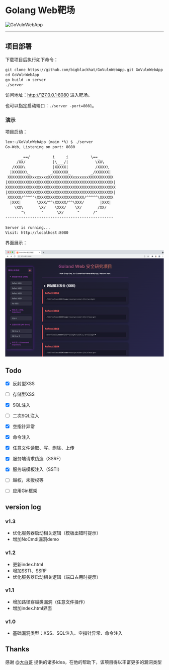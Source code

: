 # Golang Web靶场


![GoVulnWebApp](https://socialify.git.ci/bigblackhat/GoVulnWebApp/image?description=1&font=KoHo&forks=1&issues=1&owner=1&pattern=Signal&pulls=1&stargazers=1&theme=Auto)

---

## 项目部署
下载项目后执行如下命令：
```shell
git clone https://github.com/bigblackhat/GoVulnWebApp.git GoVulnWebApp
cd GoVulnWebApp
go build -o server
./server
```
访问地址：http://127.0.0.1:8080 进入靶场。

也可以指定启动端口：`./server -port=8081`。

### 演示

项目启动：
```shell
leo:~/GoVulnWebApp (main *%) $ ./server
Go-Web, Listening on port: 8080

       _==/          i     i          \==_
     /XX/            |\___/|            \XX\
   /XXXX\            |XXXXX|            /XXXX\
  |XXXXXX\_         _XXXXXXX_         _/XXXXXX|
 XXXXXXXXXXXxxxxxxxXXXXXXXXXXXxxxxxxxXXXXXXXXXXX
|XXXXXXXXXXXXXXXXXXXXXXXXXXXXXXXXXXXXXXXXXXXXXXX|
XXXXXXXXXXXXXXXXXXXXXXXXXXXXXXXXXXXXXXXXXXXXXXXXX
|XXXXXXXXXXXXXXXXXXXXXXXXXXXXXXXXXXXXXXXXXXXXXXX|
 XXXXXX/^^^^"\XXXXXXXXXXXXXXXXXXXXX/^^^^^\XXXXXX
  |XXX|       \XXX/^^\XXXXX/^^\XXX/       |XXX|
    \XX\       \X/    \XXX/    \X/       /XX/
       "\       "      \X/      "      /"
------------------------------------------------

Server is running...
Visit: http://localhost:8080
```

界面展示：

![](img/index.png)

## Todo

- [x] 反射型XSS
- [ ] 存储型XSS
- [x] SQL注入
- [ ] 二次SQL注入
- [x] 空指针异常
- [x] 命令注入
- [x] 任意文件读取、写、删除、上传
- [x] 服务端请求伪造（SSRF）
- [x] 服务端模板注入（SSTI）
- [ ] 越权，未授权等
- [ ] 应用Gin框架


## version log

### v1.3
* 优化服务器启动相关逻辑（模板出错时提示）
* 增加NoCmdi漏洞demo
### v1.2
* 更新index.html
* 增加SSTI、SSRF
* 优化服务器启动相关逻辑（端口占用时提示）
### v1.1
* 增加路径穿越类漏洞（任意文件操作）
* 增加index.html界面
### v1.0
* 基础漏洞类型：XSS、SQL注入、空指针异常、命令注入


## Thanks

感谢 @[大白哥](https://github.com/1derian) 提供的诸多idea，在他的帮助下，该项目得以丰富更多的漏洞类型